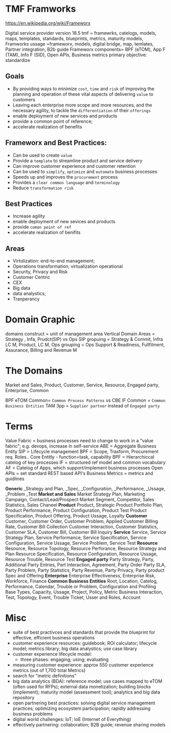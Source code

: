 # TMF Framworks
https://en.wikipedia.org/wiki/Frameworx  

Digital service provider
version 18.5
tmf = framewrks, catelogs, models, maps, templates, standards, blueprints, metrics, maturity models,
Framworks ussage =frameworx, models, digital bridge, map, temlates, Partner integration, B2b guide
Frameworx components= BPF (eTOM), App F (TAM), Info F (SID), Open APIs, Business metrics
primary objective: standardize

## Goals
- By providing ways to minimize `cost`, `time` and `risk` of improving the planning and operation of these vital aspects of delivering `value` to customers
- Leaving each enterprise more scope and more resources, and the
necessary agility, to tackle the `differentiation` of their `offerings`
- enable deployment of new services and products
- provide a common point of reference; 
- accelerate realization of benefits

## Frameworx and Best Practices:
- Can be used to create `value`
- Provide a `template` to streamline product and service delivery
- Can improve customer experience and customer retention
- Can be used to `simplify`, `optimize` and `automate` business processes
- Speeds up and improves the `procurement` process
- Provides a `clear common language` and `terminology`
- Reduce `transformation risk`

## Best Practices
- Increase agility
- enable deployment of new sevices and products
- provide `comon point of ref`
- accelerate realization of benifits

## Areas
- Virtulization: end-to-end management; 
- Operations transformation; virtualization operational 
- Security, Privacy and Risk
- Customer Centric
- CEX
- Big data
- data analystics; 
- Tranperancy
 
# Domain Graphic
domains construct = unit of management area
Vertical Domain Areas = Strategy , Infa, Prudct(SIP) vs Ops
SIP  gropuing = Strategy & Commit, Infra LC M, Product, LC M,
Ops grouping = Ops Support & Readiness, Fullfilment, Assurance, Billing and Revenue M

# The Domains
Market and Sales, 
Product, 
Customer, 
Service, 
Resource, 
Engaged party, 
Enterprise, 
Common

BPF eTOM Common= `Common Process Patterns` vs CBE
IF Common = `Common Business Entities`
TAM 3pp = `Supplier partner` instead of `Engaged party`

# Terms
Value Fabric = business processes need to change to work in a "value fabric"; e.g. devops, increase in self-service
ABE = Aggregate Business Entity
SIP = Lifecycle management
BPF = Scope,  Trasform, Procurement req. Roles.. 
Core Entitly - 
function=task, capability
BPF = Hierarchiccal catelog of key processes
IF = structured ref model and common vocabulary
AF = Catelog of Apps, which support/implement business processes
Open APIs = set standard REST based API's 
Business Metrics = metrics and guidlines

**Generic**
_Strategy and Plan, _Spec, _Configuration, _Performance,  _Ussage, _Problem _Test
**Market and Sales**
Market Strategy Plan, Marketing Campaign, Contact/Lead/Prospect 
Market Segment, Competitor, Sales Statistics, Sales Chaneel
**Product**
Product, Strategic Product Portfolio Plan, Product Performance, Product Configuration, Product Test
Product Specification, Product Offering, Product Ussage, Loyalty 
**Customer**
Customer, Customer Order, Customer Problem, Applied Customer Billing Rate, Customer Bill Collection
Customer Interaction, Customer Statistics, Customer SLA, Customer Bill, Customer Bill Inquiry
**Service**
Service, Service Strategy Plan, Service Performance, 
Service Specification, Service Configuration, Service Ussage, Service Problem, Service Test
**Resource**
Resource, Resource Topology, Resource Perforance, Resource Strategy and Plan
Resource Specification, Resource Configuration, Resource Ussage, Resource Trouble, Resource Test
**Engaged party**
Party Strategy, Party, Additional Party Entries, Part Interaction, Agreement, Party Order
Party SLA, Party Problem, Party Statistics, Party Revenue, Party Privacy, Party product Spec and Offering
**Enterprise**
Enterprise Effectiveness, Enterprise Risk, Workforce, Finance
**Common Business Entities**
Root, Location, Catelog, Performance, Calendar, Trouble or Problem, Configuration and Profiling
Base Types, Capacity, Ussage, Project, Policy, Metric
Business Interaction, Test, Topology, Event, Trouble Ticket, Usser and Roles, Account

# Misc
- suite of best practivces and standards that provide the blueprint for effective, efficient business operations
- customer experience resources: guidebook; ROI calculator; lifecycle model; metrics library; big data analystics; use case library
- customer experience lifecycle model:
	- three phases: engaging; using; evaluating
- measuring customer experience: approx 550 customer experience metrics (out of 1,700 total Metrics)
- search for "metric definitions"
- big data analytics (BDA): reference model; use cases mapped to eTOM (often used for RFPs); external data monetization; building blocks (implement); maturity model (assessment tool); analytics and big data repository
- open partnering best practices: solving digital service management practices; optimizing ecosystem participation; rapidly addressing business problems
- digital world challenges: IoT; IoE (Internet of Everything)
- effectively partnering: collaboration; B2B guide; revenue sharing models

